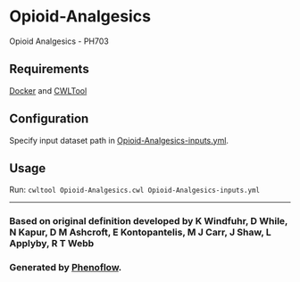 # Opioid-Analgesics

Opioid Analgesics - PH703

## Requirements

[Docker](https://docs.docker.com/install/) and [CWLTool](https://github.com/common-workflow-language/cwltool#install)

## Configuration

Specify input dataset path in [Opioid-Analgesics-inputs.yml](Opioid-Analgesics-inputs.yml).

## Usage

Run: `cwltool Opioid-Analgesics.cwl Opioid-Analgesics-inputs.yml`

***

### Based on original definition developed by K Windfuhr, D While, N Kapur, D M Ashcroft, E Kontopantelis, M J Carr, J Shaw, L Applyby, R T Webb
### Generated by [Phenoflow](https://kclhi.org/phenoflow).

